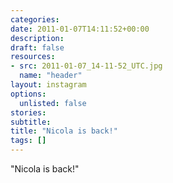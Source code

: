 ```yaml
---
categories:
date: 2011-01-07T14:11:52+00:00
description:
draft: false
resources:
- src: 2011-01-07_14-11-52_UTC.jpg
  name: "header"
layout: instagram
options:
  unlisted: false
stories:
subtitle:
title: "Nicola is back!"
tags: []
---
```


"Nicola is back!"
